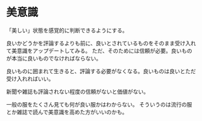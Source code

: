 # 美意識

「美しい」状態を感覚的に判断できるようにする。

良いかどうかを評論するよりも前に、良いとされているものをそのまま受け入れて美意識をアップデートしてみる。
ただ、そのためには信頼が必要。良いものが本当に良いものでなければならない。

良いものに囲まれて生きると、評論する必要がなくなる。良いものは良いとただ受け入れればいい。

新聞や雑誌も評論されない程度の信頼がないと価値がない。

一般の服をたくさん見ても何が良い服かはわからない。
そういうのは流行の服とか雑誌で読んで美意識を高めた方がいいのかも。
